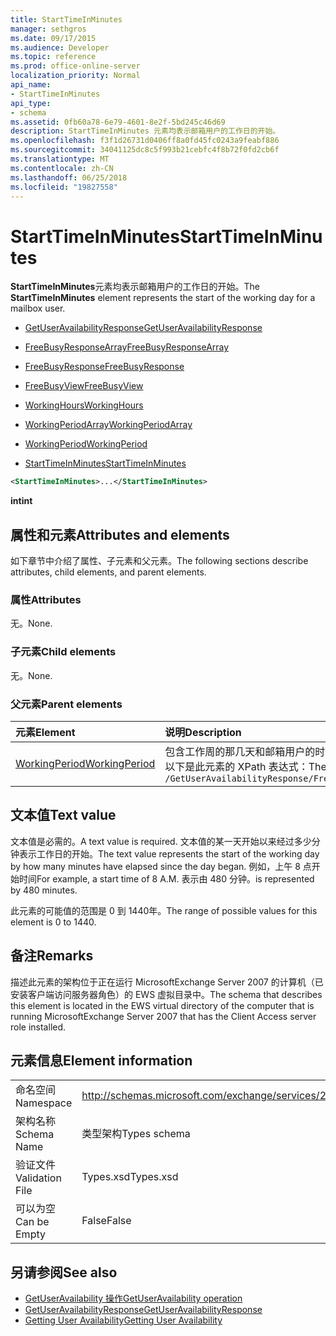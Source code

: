 ```yaml
---
title: StartTimeInMinutes
manager: sethgros
ms.date: 09/17/2015
ms.audience: Developer
ms.topic: reference
ms.prod: office-online-server
localization_priority: Normal
api_name:
- StartTimeInMinutes
api_type:
- schema
ms.assetid: 0fb60a78-6e79-4601-8e2f-5bd245c46d69
description: StartTimeInMinutes 元素均表示邮箱用户的工作日的开始。
ms.openlocfilehash: f3f1d26731d0406ff8a0fd45fc0243a9feabf886
ms.sourcegitcommit: 34041125dc8c5f993b21cebfc4f8b72f0fd2cb6f
ms.translationtype: MT
ms.contentlocale: zh-CN
ms.lasthandoff: 06/25/2018
ms.locfileid: "19827558"
---
```

# <a name="starttimeinminutes"></a><span data-ttu-id="88fa9-103">StartTimeInMinutes</span><span class="sxs-lookup"><span data-stu-id="88fa9-103">StartTimeInMinutes</span></span>

<span data-ttu-id="88fa9-104">**StartTimeInMinutes**元素均表示邮箱用户的工作日的开始。</span><span class="sxs-lookup"><span data-stu-id="88fa9-104">The **StartTimeInMinutes** element represents the start of the working day for a mailbox user.</span></span> 
  
- [<span data-ttu-id="88fa9-105">GetUserAvailabilityResponse</span><span class="sxs-lookup"><span data-stu-id="88fa9-105">GetUserAvailabilityResponse</span></span>](getuseravailabilityresponse.md)
  
- [<span data-ttu-id="88fa9-106">FreeBusyResponseArray</span><span class="sxs-lookup"><span data-stu-id="88fa9-106">FreeBusyResponseArray</span></span>](freebusyresponsearray.md)
  
- [<span data-ttu-id="88fa9-107">FreeBusyResponse</span><span class="sxs-lookup"><span data-stu-id="88fa9-107">FreeBusyResponse</span></span>](freebusyresponse.md)
  
- [<span data-ttu-id="88fa9-108">FreeBusyView</span><span class="sxs-lookup"><span data-stu-id="88fa9-108">FreeBusyView</span></span>](freebusyview.md)
  
- [<span data-ttu-id="88fa9-109">WorkingHours</span><span class="sxs-lookup"><span data-stu-id="88fa9-109">WorkingHours</span></span>](workinghours-ex15websvcsotherref.md)
  
- [<span data-ttu-id="88fa9-110">WorkingPeriodArray</span><span class="sxs-lookup"><span data-stu-id="88fa9-110">WorkingPeriodArray</span></span>](workingperiodarray.md)
  
- [<span data-ttu-id="88fa9-111">WorkingPeriod</span><span class="sxs-lookup"><span data-stu-id="88fa9-111">WorkingPeriod</span></span>](workingperiod.md)
  
- [<span data-ttu-id="88fa9-112">StartTimeInMinutes</span><span class="sxs-lookup"><span data-stu-id="88fa9-112">StartTimeInMinutes</span></span>](starttimeinminutes.md)
  
```xml
<StartTimeInMinutes>...</StartTimeInMinutes>
```

<span data-ttu-id="88fa9-113">**int**</span><span class="sxs-lookup"><span data-stu-id="88fa9-113">**int**</span></span>

## <a name="attributes-and-elements"></a><span data-ttu-id="88fa9-114">属性和元素</span><span class="sxs-lookup"><span data-stu-id="88fa9-114">Attributes and elements</span></span>

<span data-ttu-id="88fa9-115">如下章节中介绍了属性、子元素和父元素。</span><span class="sxs-lookup"><span data-stu-id="88fa9-115">The following sections describe attributes, child elements, and parent elements.</span></span>
  
### <a name="attributes"></a><span data-ttu-id="88fa9-116">属性</span><span class="sxs-lookup"><span data-stu-id="88fa9-116">Attributes</span></span>

<span data-ttu-id="88fa9-117">无。</span><span class="sxs-lookup"><span data-stu-id="88fa9-117">None.</span></span>
  
### <a name="child-elements"></a><span data-ttu-id="88fa9-118">子元素</span><span class="sxs-lookup"><span data-stu-id="88fa9-118">Child elements</span></span>

<span data-ttu-id="88fa9-119">无。</span><span class="sxs-lookup"><span data-stu-id="88fa9-119">None.</span></span>
  
### <a name="parent-elements"></a><span data-ttu-id="88fa9-120">父元素</span><span class="sxs-lookup"><span data-stu-id="88fa9-120">Parent elements</span></span>

|<span data-ttu-id="88fa9-121">**元素**</span><span class="sxs-lookup"><span data-stu-id="88fa9-121">**Element**</span></span>|<span data-ttu-id="88fa9-122">**说明**</span><span class="sxs-lookup"><span data-stu-id="88fa9-122">**Description**</span></span>|
|:-----|:-----|
|[<span data-ttu-id="88fa9-123">WorkingPeriod</span><span class="sxs-lookup"><span data-stu-id="88fa9-123">WorkingPeriod</span></span>](workingperiod.md) <br/> |<span data-ttu-id="88fa9-124">包含工作周的那几天和邮箱用户的时间。</span><span class="sxs-lookup"><span data-stu-id="88fa9-124">Contains the work week days and hours of the mailbox user.</span></span>  <br/> <span data-ttu-id="88fa9-125">以下是此元素的 XPath 表达式：</span><span class="sxs-lookup"><span data-stu-id="88fa9-125">The following is the XPath expression to this element:</span></span>  <br/>  `/GetUserAvailabilityResponse/FreeBusyResponseArray/FreeBusyResponse/FreeBusyView/WorkingHours/WorkingPeriodArray/WorkingPeriod` <br/> |
   
## <a name="text-value"></a><span data-ttu-id="88fa9-126">文本值</span><span class="sxs-lookup"><span data-stu-id="88fa9-126">Text value</span></span>

<span data-ttu-id="88fa9-127">文本值是必需的。</span><span class="sxs-lookup"><span data-stu-id="88fa9-127">A text value is required.</span></span> <span data-ttu-id="88fa9-128">文本值的某一天开始以来经过多少分钟表示工作日的开始。</span><span class="sxs-lookup"><span data-stu-id="88fa9-128">The text value represents the start of the working day by how many minutes have elapsed since the day began.</span></span> <span data-ttu-id="88fa9-129">例如，上午 8 点开始时间</span><span class="sxs-lookup"><span data-stu-id="88fa9-129">For example, a start time of 8 A.M.</span></span> <span data-ttu-id="88fa9-130">表示由 480 分钟。</span><span class="sxs-lookup"><span data-stu-id="88fa9-130">is represented by 480 minutes.</span></span>
  
<span data-ttu-id="88fa9-131">此元素的可能值的范围是 0 到 1440年。</span><span class="sxs-lookup"><span data-stu-id="88fa9-131">The range of possible values for this element is 0 to 1440.</span></span>
  
## <a name="remarks"></a><span data-ttu-id="88fa9-132">备注</span><span class="sxs-lookup"><span data-stu-id="88fa9-132">Remarks</span></span>

<span data-ttu-id="88fa9-133">描述此元素的架构位于正在运行 MicrosoftExchange Server 2007 的计算机（已安装客户端访问服务器角色）的 EWS 虚拟目录中。</span><span class="sxs-lookup"><span data-stu-id="88fa9-133">The schema that describes this element is located in the EWS virtual directory of the computer that is running MicrosoftExchange Server 2007 that has the Client Access server role installed.</span></span>
  
## <a name="element-information"></a><span data-ttu-id="88fa9-134">元素信息</span><span class="sxs-lookup"><span data-stu-id="88fa9-134">Element information</span></span>

|||
|:-----|:-----|
|<span data-ttu-id="88fa9-135">命名空间</span><span class="sxs-lookup"><span data-stu-id="88fa9-135">Namespace</span></span>  <br/> |http://schemas.microsoft.com/exchange/services/2006/types  <br/> |
|<span data-ttu-id="88fa9-136">架构名称</span><span class="sxs-lookup"><span data-stu-id="88fa9-136">Schema Name</span></span>  <br/> |<span data-ttu-id="88fa9-137">类型架构</span><span class="sxs-lookup"><span data-stu-id="88fa9-137">Types schema</span></span>  <br/> |
|<span data-ttu-id="88fa9-138">验证文件</span><span class="sxs-lookup"><span data-stu-id="88fa9-138">Validation File</span></span>  <br/> |<span data-ttu-id="88fa9-139">Types.xsd</span><span class="sxs-lookup"><span data-stu-id="88fa9-139">Types.xsd</span></span>  <br/> |
|<span data-ttu-id="88fa9-140">可以为空</span><span class="sxs-lookup"><span data-stu-id="88fa9-140">Can be Empty</span></span>  <br/> |<span data-ttu-id="88fa9-141">False</span><span class="sxs-lookup"><span data-stu-id="88fa9-141">False</span></span>  <br/> |
   
## <a name="see-also"></a><span data-ttu-id="88fa9-142">另请参阅</span><span class="sxs-lookup"><span data-stu-id="88fa9-142">See also</span></span>

- [<span data-ttu-id="88fa9-143">GetUserAvailability 操作</span><span class="sxs-lookup"><span data-stu-id="88fa9-143">GetUserAvailability operation</span></span>](getuseravailability-operation.md)
- [<span data-ttu-id="88fa9-144">GetUserAvailabilityResponse</span><span class="sxs-lookup"><span data-stu-id="88fa9-144">GetUserAvailabilityResponse</span></span>](getuseravailabilityresponse.md)
- [<span data-ttu-id="88fa9-145">Getting User Availability</span><span class="sxs-lookup"><span data-stu-id="88fa9-145">Getting User Availability</span></span>](http://msdn.microsoft.com/library/d4133fcb-9b0f-4e6b-aadf-a389da83516a%28Office.15%29.aspx)

